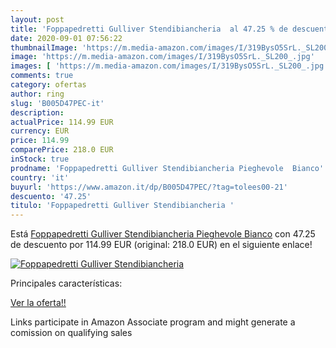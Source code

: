 ```yaml
---
layout: post
title: 'Foppapedretti Gulliver Stendibiancheria  al 47.25 % de descuento'
date: 2020-09-01 07:56:22
thumbnailImage: 'https://m.media-amazon.com/images/I/319BysO5SrL._SL200_.jpg'
image: 'https://m.media-amazon.com/images/I/319BysO5SrL._SL200_.jpg'
images: [ 'https://m.media-amazon.com/images/I/319BysO5SrL._SL200_.jpg' ]
comments: true
category: ofertas
author: ring
slug: 'B005D47PEC-it'
description:
actualPrice: 114.99 EUR
currency: EUR
price: 114.99
comparePrice: 218.0 EUR
inStock: true
prodname: 'Foppapedretti Gulliver Stendibiancheria Pieghevole  Bianco'
country: 'it'
buyurl: 'https://www.amazon.it/dp/B005D47PEC/?tag=tolees00-21'
descuento: '47.25'
titulo: 'Foppapedretti Gulliver Stendibiancheria '
---
```


Está [Foppapedretti Gulliver Stendibiancheria Pieghevole  Bianco](https://www.amazon.it/dp/B005D47PEC/?tag=tolees00-21) con 47.25 de descuento por 114.99 EUR (original: 218.0 EUR) en el siguiente enlace!

[![Foppapedretti Gulliver Stendibiancheria ](https://m.media-amazon.com/images/I/319BysO5SrL._SL200_.jpg)](https://www.amazon.it/dp/B005D47PEC/?tag=tolees00-21)

Principales características:


[Ver la oferta!!](https://www.amazon.it/dp/B005D47PEC/?tag=tolees00-21)

Links participate in Amazon Associate program and might generate a comission on qualifying sales


